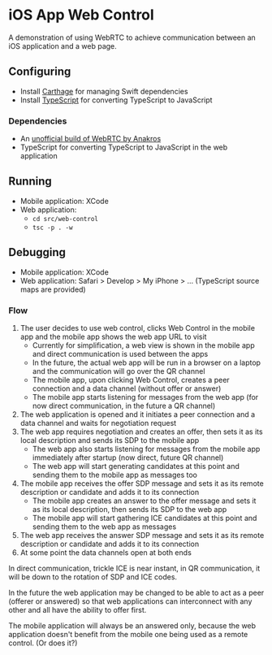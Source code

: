 # iOS App Web Control

A demonstration of using WebRTC to achieve communication between an iOS application and a web page.

## Configuring

- Install [Carthage](https://github.com/Carthage/Carthage) for managing Swift dependencies
- Install [TypeScript](https://www.typescriptlang.org/) for converting TypeScript to JavaScript

### Dependencies

- An [unofficial build of WebRTC by Anakros](https://github.com/Anakros/WebRTC)
- TypeScript for converting TypeScript to JavaScript in the web application

## Running

- Mobile application: XCode
- Web application:
    - `cd src/web-control`
    - `tsc -p . -w`

## Debugging

- Mobile application: XCode
- Web application: Safari > Develop > My iPhone > … (TypeScript source maps are provided)

### Flow

1. The user decides to use web control, clicks Web Control in the mobile app and the mobile app shows the web app URL to visit
    - Currently for simplification, a web view is shown in the mobile app and direct communication is used between the apps
    - In the future, the actual web app will be run in a browser on a laptop and the communication will go over the QR channel
    - The mobile app, upon clicking Web Control, creates a peer connection and a data channel (without offer or answer)
    - The mobile app starts listening for messages from the web app (for now direct communication, in the future a QR channel)
2. The web application is opened and it initiates a peer connection and a data channel and waits for negotiation request
3. The web app requires negotiation and creates an offer, then sets it as its local description and sends its SDP to the mobile app
    - The web app also starts listening for messages from the mobile app immediately after startup (now direct, future QR channel)
    - The web app will start generating candidates at this point and sending them to the mobile app as messages too
4. The mobile app receives the offer SDP message and sets it as its remote description or candidate and adds it to its connection
    - The mobile app creates an answer to the offer message and sets it as its local description, then sends its SDP to the web app
    - The mobile app will start gathering ICE candidates at this point and sending them to the web app as messages
5. The web app receives the answer SDP message and sets it as its remote description or candidate and adds it to its connection
6. At some point the data channels open at both ends

In direct communication, trickle ICE is near instant, in QR communication, it will be down to the rotation of SDP and ICE codes.

In the future the web application may be changed to be able to act as a peer (offerer or answered)
so that web applications can interconnect with any other and all have the ability to offer first.

The mobile application will always be an answered only, because the web application doesn't benefit
from the mobile one being used as a remote control. (Or does it?)
